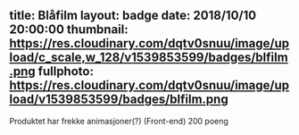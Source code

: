title: Blåfilm
layout: badge
date: 2018/10/10 20:00:00
thumbnail: https://res.cloudinary.com/dqtv0snuu/image/upload/c_scale,w_128/v1539853599/badges/blfilm.png
fullphoto: https://res.cloudinary.com/dqtv0snuu/image/upload/v1539853599/badges/blfilm.png
---
Produktet har frekke animasjoner(?) (Front-end) 200 poeng
